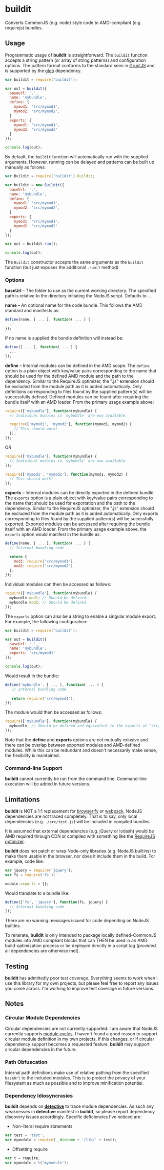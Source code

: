 # buildit
Converts CommonJS (e.g. node) style code to AMD-compliant (e.g. requirejs) bundles.


## Usage
Programmatic usage of **buildit** is straightforward. The `buildit` function accepts a string pattern (or array of
string patterns) and configuration options. The pattern format conforms to the standard seen in
[GruntJS](http://gruntjs.com/) and is supported by the [glob](https://www.npmjs.org/package/glob) dependency.

```javascript
var buildit = require('buildit');

var out = buildit({
  baseUrl: '.',
  name: 'mybundle',
  define: {
    mymod1: 'src/mymod1',
    mymod2: 'src/mymod2',
  }
  exports: {
    mymod1: 'src/mymod1',
    mymod2: 'src/mymod2'
  }
});

console.log(out);
```

By default, the `buildit` function will automatically run with the supplied arguments. However, running can be delayed
and patterns can be built up manually as follows:

```javascript
var Buildit = require('buildit').Buildit;

var buildit = new Buildit({
  baseUrl: '.',
  name: 'mybundle',
  define: {
    mymod1: 'src/mymod1',
    mymod2: 'src/mymod2',
  }
  exports: {
    mymod1: 'src/mymod1',
    mymod2: 'src/mymod2'
  }
});

var out = buildit.run();

console.log(out);
```

The `Buildit` constructor accepts the same arguments as the `buildit` function (but just exposes the additional
`.run()` method).

### Options
**baseUrl** &ndash; The folder to use as the current working directory. The specified path is relative to the directory
initiating the NodeJS script. Defaults to `.`.

**name** &ndash; An optional name for the code bundle. This follows the AMD standard and manifests as:

```javascript
define(name, [ ... ], function( ... ) {
  ...
});
```

If no name is supplied the bundle definition will instead be:

```javascript
define([ ... ], function( ... ) {
  ...
});
```

**define** &ndash; Internal modules can be defined in the AMD scope. The `define` option is a plain object with
key/value pairs corresponding to the name that should be used for the defined AMD module and the path to the dependency.
Similar to the RequireJS optimizer, the ".js" extension should be excluded from the module path as it is added
automatically. Only definitions corresponding to files found by the supplied pattern(s) will be successfully defined.
Defined modules can be found after requiring the bundle itself with an AMD loader. From the primary usage example above:

```javascript
require(['mybundle'], function(mybundle) {
  // Individual modules in `mybundle` are now available.

  require(['mymod1', 'mymod2'], function(mymod1, mymod2) {
    // This should work!
  });
});
```

OR

```javascript
require(['mybundle'], function(mybundle) {
  // Individual modules in `mybundle` are now available.
});

require(['mymod1', 'mymod2'], function(mymod1, mymod2) {
  // This should work!
});
```

**exports** &ndash; Internal modules can be directly exported in the defined bundle. The `exports` option is a plain
object with key/value pairs corresponding to the name that should be used for exportation and the path to the
dependency. Similar to the RequireJS optimizer, the ".js" extension should be excluded from the module path as it is
added automatically. Only exports corresponding to files found by the supplied pattern(s) will be sucessfully exported.
Exported modules can be accessed after requiring the bundle itself with an AMD loader. From the primary usage example
above, the `exports` option would manifest in the bundle as:

```javascript
define(name, [ ... ], function( ... ) {
  // Internal bundling code

  return {
    mod1: require('src/mymod1'),
    mod2: require('src/mymod2')
  };
});
```

Individual modules can then be accessed as follows:

```javascript
require(['mybundle'], function(mybundle) {
  mybundle.mod1; // Should be defined.
  mybundle.mod2; // Should be defined.
});
```

The `exports` option can also be a string to enable a singular module export. For example, the following configuration:

```javascript
var buildit = require('buildit');

var out = buildit({
  baseUrl: '.',
  name: 'mybundle',
  exports: 'src/mymod1'
});

console.log(out);
```

Would result in the bundle:

```javascript
define('mybundle', [ ... ], function( ... ) {
   // Internal bundling code
   
   return require('src/mymod1');
});
```

The module would then be accessed as follows:

```javascript
require(['mybundle'], function(mybundle) {
  mybundle; // Should be defined and equivalent to the exports of "src/mymod1".
});
```

Note that the **define** and **exports** options are not mutually exlusive and there can be overlap between exported
modules and AMD-defined modules. While this can be redundant and doesn't necessarily make sense, the flexibility is
maintained.


### Command-line Support
**buildit** cannot currently be run from the command line.
Command-line execution will be added in future versions.


## Limitations
**buildit** is NOT a 1:1 replacement for [browserify](http://browserify.org/) or [webpack](http://webpack.github.io/).
NodeJS dependencies are not traced completely. That is to say, only local dependencies (e.g. `./src/test.js`) will be
included in compiled bundles.

It is assumed that external dependencies (e.g. jQuery or lodash) would be AMD required through CDN or compiled with
something like the [RequireJS optimizer](https://github.com/jrburke/r.js/).

**buildit** does not patch or wrap Node-only libraries (e.g. NodeJS builtins) to make them usable in the browser, nor
does it include them in the build. For example, code like:

```javascript
var jquery = require('jquery');
var fs = require('fs');

module.exports = {};
```

Would translate to a bundle like:

```javascript
define(['fs', 'jquery'], function(fs, jquery) {
  // Internal bundling code
});
```

There are no warning messages issued for code depending on NodeJS builtins.

To reiterate, **buildit** is only intended to package locally defined-CommonJS modules into AMD compliant blocks that
can THEN be used in an AMD build-optimization process or be deployed directly in a script tag (provided all dependencies
are otherwise met).


## Testing
**buildit** has admittedly poor test coverage. Everything seems to work when I use this library for my own projects, but
please feel free to report any issues you come across. I'm working to improve test coverage in future versions.


## Notes
### Circular Module Dependencies
Circular dependencies are not currently supported. I am aware that NodeJS currently supports
[module cycles](http://nodejs.org/api/modules.html#modules_cycles). I haven't found a good reason to support circular
module definition in my own projects. If this changes, or if circular dependency support becomes a requested feature,
**buildit** may support circular dependencies in the future.

### Path Obfuscation
Internal path definitions make use of relative pathing from the specified `baseUrl` to the included modules. This is to
protect the privacy of your filesystem as much as possible and to improve minification potential.

### Dependency Idiosyncrasies
**buildit** depends on [**detective**](https://www.npmjs.org/package/detective) to trace module dependencies. As such
any weaknesses in **detective** manifest in **buildit**, so please report dependency discovery issues accordingly.
Specific deficiencies I've noticed are:
  * Non-literal require statements
```javascript
var test = 'test';
var mymodule = require(__dirname + '/lib/' + test);
```
  * Offsetting require
```javascript
var t = require;
var mymodule = t('mymodule');
```

